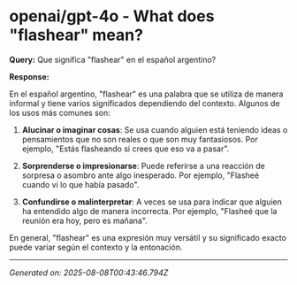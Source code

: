 # openai/gpt-4o - What does "flashear" mean?

**Query:** Que significa "flashear" en el español argentino?



**Response:**

En el español argentino, "flashear" es una palabra que se utiliza de manera informal y tiene varios significados dependiendo del contexto. Algunos de los usos más comunes son:

1. **Alucinar o imaginar cosas**: Se usa cuando alguien está teniendo ideas o pensamientos que no son reales o que son muy fantasiosos. Por ejemplo, "Estás flasheando si crees que eso va a pasar".

2. **Sorprenderse o impresionarse**: Puede referirse a una reacción de sorpresa o asombro ante algo inesperado. Por ejemplo, "Flasheé cuando vi lo que había pasado".

3. **Confundirse o malinterpretar**: A veces se usa para indicar que alguien ha entendido algo de manera incorrecta. Por ejemplo, "Flasheé que la reunión era hoy, pero es mañana".

En general, "flashear" es una expresión muy versátil y su significado exacto puede variar según el contexto y la entonación.

---
*Generated on: 2025-08-08T00:43:46.794Z*
